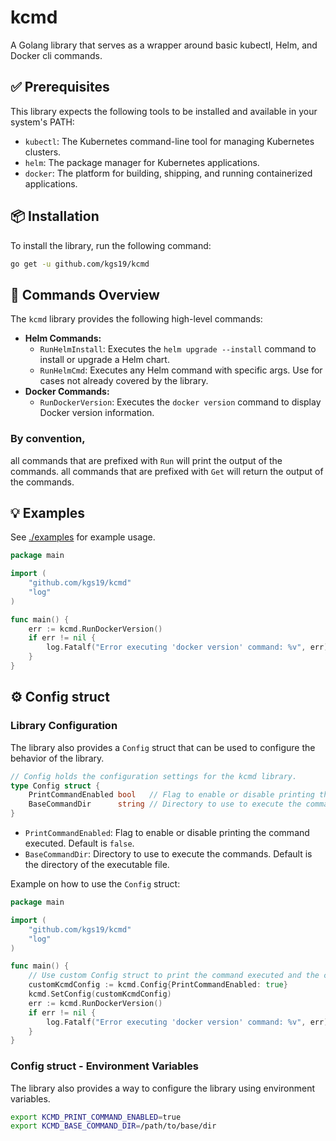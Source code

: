 # kcmd
A Golang library that serves as a wrapper around basic kubectl, Helm, and Docker cli commands.

## ✅ Prerequisites
This library expects the following tools to be installed and available in your system's PATH:
 - `kubectl`: The Kubernetes command-line tool for managing Kubernetes clusters.
 - `helm`: The package manager for Kubernetes applications.
 - `docker`: The platform for building, shipping, and running containerized applications.

## 📦 Installation
To install the library, run the following command:
```bash
go get -u github.com/kgs19/kcmd
```

## 📜 Commands Overview
The `kcmd` library provides the following high-level commands:
- **Helm Commands:**
    - `RunHelmInstall`: Executes the `helm upgrade --install` command to install or upgrade a Helm chart.
    - `RunHelmCmd`: Executes any Helm command with specific args. Use for cases not already covered by the library.
- **Docker Commands:**
    - `RunDockerVersion`: Executes the `docker version` command to display Docker version information.

### By convention, 
all commands that are prefixed with `Run` will print the output of the commands.
all commands that are prefixed with `Get` will return the output of the commands.

## 💡 Examples
See [./examples](./examples) for example usage.
```go
package main

import (
	"github.com/kgs19/kcmd"
	"log"
)

func main() {
	err := kcmd.RunDockerVersion()
	if err != nil {
		log.Fatalf("Error executing 'docker version' command: %v", err)
	}
}
```

## ⚙️ Config struct
### Library Configuration
The library also provides a `Config` struct that can be used to configure the behavior of the library.

```go
// Config holds the configuration settings for the kcmd library.
type Config struct {
	PrintCommandEnabled bool   // Flag to enable or disable printing the command executed
	BaseCommandDir      string // Directory to use to execute the commands
}
```
 - `PrintCommandEnabled`: Flag to enable or disable printing the command executed. Default is `false`.
 - `BaseCommandDir`: Directory to use to execute the commands. Default is the directory of the executable file.

Example on how to use the `Config` struct:
```go
package main

import (
	"github.com/kgs19/kcmd"
	"log"
)

func main() {
	// Use custom Config struct to print the command executed and the cmd path
	customKcmdConfig := kcmd.Config{PrintCommandEnabled: true}
	kcmd.SetConfig(customKcmdConfig)
	err := kcmd.RunDockerVersion()
	if err != nil {
		log.Fatalf("Error executing 'docker version' command: %v", err)
	}
}

```

### Config struct - Environment Variables
The library also provides a way to configure the library using environment variables.
```bash
export KCMD_PRINT_COMMAND_ENABLED=true
export KCMD_BASE_COMMAND_DIR=/path/to/base/dir
```